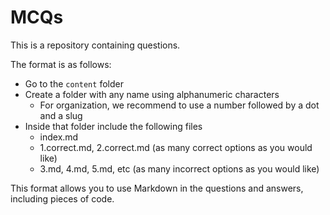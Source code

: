 # MCQs

This is a repository containing questions.

The format is as follows:

- Go to the `content` folder
- Create a folder with any name using alphanumeric characters
	- For organization, we recommend to use a number followed by a dot and a slug
- Inside that folder include the following files
	- index.md
	- 1.correct.md, 2.correct.md (as many correct options as you would like)
	- 3.md, 4.md, 5.md, etc (as many incorrect options as you would like)

This format allows you to use Markdown in the questions and answers, including pieces of code.
